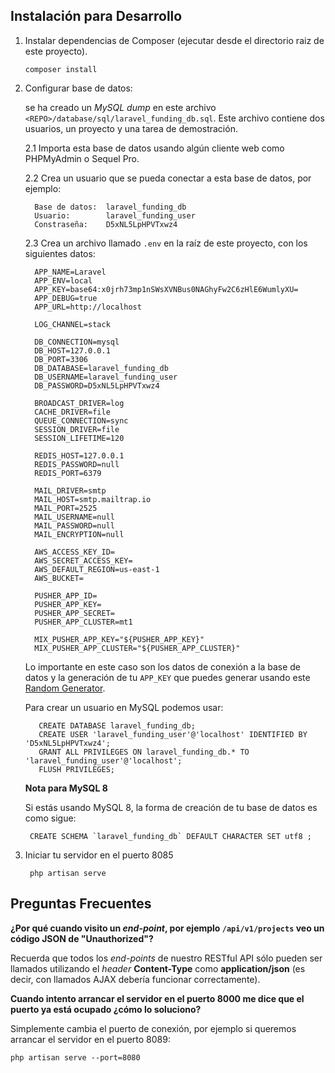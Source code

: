 


## Instalación para Desarrollo

1) Instalar dependencias de Composer (ejecutar desde el directorio raiz de este proyecto).
    ```
    composer install
    ```
2) Configurar base de datos:

    se ha creado un *MySQL dump* en este archivo `<REPO>/database/sql/laravel_funding_db.sql`.
    Este archivo contiene dos usuarios, un proyecto y una tarea de demostración.

    2.1 Importa esta base de datos usando algún cliente web como PHPMyAdmin o Sequel Pro.
    
    2.2 Crea un usuario que se pueda conectar a esta base de datos, por ejemplo:
        
      ```
        Base de datos:  laravel_funding_db
        Usuario:        laravel_funding_user
        Constraseña:    D5xNL5LpHPVTxwz4
      ```

    2.3 Crea un archivo llamado `.env` en la raíz de este proyecto, con los siguientes datos:
    
      ```
        APP_NAME=Laravel
        APP_ENV=local
        APP_KEY=base64:x0jrh73mp1nSWsXVNBus0NAGhyFw2C6zHlE6WumlyXU=
        APP_DEBUG=true
        APP_URL=http://localhost
        
        LOG_CHANNEL=stack
        
        DB_CONNECTION=mysql
        DB_HOST=127.0.0.1
        DB_PORT=3306
        DB_DATABASE=laravel_funding_db
        DB_USERNAME=laravel_funding_user
        DB_PASSWORD=D5xNL5LpHPVTxwz4
        
        BROADCAST_DRIVER=log
        CACHE_DRIVER=file
        QUEUE_CONNECTION=sync
        SESSION_DRIVER=file
        SESSION_LIFETIME=120
        
        REDIS_HOST=127.0.0.1
        REDIS_PASSWORD=null
        REDIS_PORT=6379
        
        MAIL_DRIVER=smtp
        MAIL_HOST=smtp.mailtrap.io
        MAIL_PORT=2525
        MAIL_USERNAME=null
        MAIL_PASSWORD=null
        MAIL_ENCRYPTION=null
        
        AWS_ACCESS_KEY_ID=
        AWS_SECRET_ACCESS_KEY=
        AWS_DEFAULT_REGION=us-east-1
        AWS_BUCKET=
        
        PUSHER_APP_ID=
        PUSHER_APP_KEY=
        PUSHER_APP_SECRET=
        PUSHER_APP_CLUSTER=mt1
        
        MIX_PUSHER_APP_KEY="${PUSHER_APP_KEY}"
        MIX_PUSHER_APP_CLUSTER="${PUSHER_APP_CLUSTER}"
      ```

      Lo importante en este caso son los datos de conexión a la base de datos y la generación de tu `APP_KEY` que puedes 
      generar usando este [Random Generator](https://webtraining.zone/random-generator).
       
      Para crear un usuario en MySQL podemos usar:

     ```
        CREATE DATABASE laravel_funding_db;
        CREATE USER 'laravel_funding_user'@'localhost' IDENTIFIED BY 'D5xNL5LpHPVTxwz4';
        GRANT ALL PRIVILEGES ON laravel_funding_db.* TO 'laravel_funding_user'@'localhost';
        FLUSH PRIVILEGES;
     ```

     **Nota para MySQL 8**

     Si estás usando MySQL 8, la forma de creación de tu base de datos es como sigue:

      ```
       CREATE SCHEMA `laravel_funding_db` DEFAULT CHARACTER SET utf8 ;
      ```
    
  3) Iniciar tu servidor en el puerto 8085
  
       ```
        php artisan serve
        ```

## Preguntas Frecuentes

**¿Por qué cuando visito un *end-point*, por ejemplo `/api/v1/projects` veo un código JSON de "Unauthorized"?**

Recuerda que todos los *end-points* de nuestro RESTful API sólo pueden ser llamados utilizando
el *header* **Content-Type** como **application/json** (es decir, con llamados AJAX
debería funcionar correctamente).


**Cuando intento arrancar el servidor en el puerto 8000 me dice que el puerto ya está ocupado ¿cómo lo soluciono?**

Simplemente cambia el puerto de conexión, por ejemplo si queremos arrancar el servidor en el puerto 8089:
```
php artisan serve --port=8080
```
